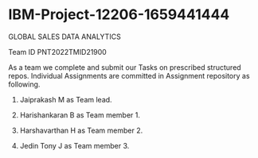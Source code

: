 # IBM-Project-12206-1659441444

GLOBAL SALES DATA ANALYTICS

Team ID PNT2022TMID21900

As a team we complete and submit our Tasks on prescribed structured repos. Individual Assignments are committed in Assignment repository as following.

  1. Jaiprakash M as Team lead.

  2. Harishankaran B as Team member 1.

  3. Harshavarthan H as Team member 2.

  4. Jedin Tony J as Team member 3.
